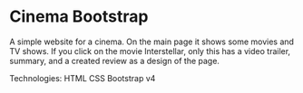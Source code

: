# Cinema Bootstrap
 A simple website for a cinema.
 On the main page it shows some movies and TV shows. If you click on the movie Interstellar, only this has a video trailer, summary, and a created review as a design of the page.
 
 Technologies:
 HTML
 CSS
 Bootstrap v4
